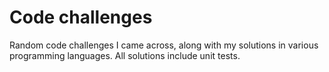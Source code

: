 # Code challenges
Random code challenges I came across, along with my solutions in various programming languages. All solutions include unit tests.
